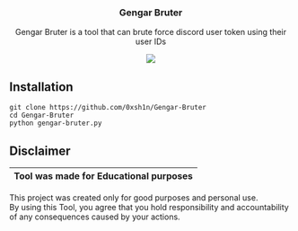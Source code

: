 <h3 align="center">   
   Gengar Bruter
   </h3> 
 <p align="center"> 
 Gengar Bruter is a tool that can brute force discord user token using their user IDs
 </p> 
<p align="center">
<img src="https://cdn.discordapp.com/attachments/1175528789619511366/1183067348521996390/Screenshot_2023_1209_232443.png?ex=6586fc54&is=65748754&hm=a24a7c0fe8a88b355229e1f8885fc457494ec7326cc239eeb71590988fc15f33&">
</p>
  
 <h2>Installation</h2> 
  
 ``` 
 git clone https://github.com/0xsh1n/Gengar-Bruter
 cd Gengar-Bruter
 python gengar-bruter.py
 ``` 

 ## Disclaimer  
  
  |Tool was made for Educational purposes|  
  |-------------------------------------------------|  
  This project was created only for good purposes and personal use.  
  By using this Tool, you agree that you hold responsibility and accountability of any consequences caused by your actions.  
 
   
